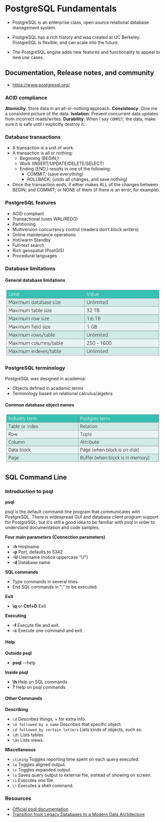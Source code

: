 # PostgreSQL Fundamentals
- PostgreSQL is an enterprise class, open source relational database management system.

- PostgreSQL has a rich history and was created at UC Berkeley. PostgreSQL is flexible, and can scale into the future.

- The PostgreSQL engine adds new features and functionality to appeal to new use cases.

## Documentation, Release notes, and community
- https://www.postgresql.org/

### ACID compliance

**Atomicity**: Store data in an all-or-nothing approach.
**Consistency**: Give me a consistent picture of the data.
**Isolation**: Prevent concurrent data updates from incorrect reads/writes.
**Durability**: When I say `COMMIT`; the data, make sure it is safe until I explicitly destroy it.

### Database transactions
- A transaction is a unit of work.
- A transaction is all or nothing:
    - Beginning (BEGIN;)
    - Work (INSERT/UPDATE/DELETE/SELECT)
    - Ending (END;) results in one of  the following:
        - COMMIT; (save everything)
        - ROLLBACK; (undo all changes, and save nothing)
- Once the transaction ends, it either makes ALL of the changes between BEGIN; and COMMIT; or NONE of them (if there is an error, for example).

### PostgreSQL features
- ACID compliant
- Transactional (uses WAL/REDO)
- Partitioning
- Multiversion concurrency control (readers don’t block writers)
- Online maintenance operations
- Hot/warm Standby
- Full-text search
- Rich geospatial (PostGIS)
- Procedural languages

### Database limitations

#### General database limitations

![Limitations](images/postgres_limit.jpg)

### PostgreSQL terminology
PostgreSQL was designed in academia:
- Objects defined in academic terms
- Terminology based on relational calculus/algebra

#### Common database object names

![Terminology](images/postgres_teminology.jpg)


## SQL Command Line

### Introduction to psql

**psql**

psql is the default command-line program that communicates with PostgreSQL. There is widespread GUI and database client program support for PostgreSQL, but it's still a good idea to be familiar with psql in order to understand documentation and code samples.

**Four main parameters (Connection parameters)**
- **-h**    Hostname
- **-p**    Port, defaults to 5342
- **-U**    Username (notice uppercase "U")
- **-d**    Database name

**SQL commands**

- Type commands in several lines.
- End SQL commands in ";" to be executed.

**Exit**

- **\q** or **Ctrl+D**    Exit

**Executing**

- **-f**    Execute file and exit.
- **-c**    Execute one command and exit.

#### Help

**Outside psql**

- **psql**  --help

**Inside psql**

- **\h**   Help on SQL commands
- **\?**   Help on psql commands

#### Other Commands

**Describing**

- `\d`    Describes things, + for extra info.
- `\d followed by a name`    Describes that specific object.
- `\d followed by certain letters`    Lists kinds of objects, such as:
- `\dt`    Lists tables.
- `\dv`    Lists views.

**Miscellaneous**

- `\timing`    Toggles reporting time spent on each query executed.
- `\a`    Toggles aligned output.
- `\x`    Toggles expanded output.
- `\o`    Saves query output to external file, instead of showing on screen.
- `\i`    Executes one file.
- `\!`    Executes a shell command.


### Resources
- [Official psql documentation](https://www.postgresql.org/docs/11/app-psql.html)
- [Transition from Legacy Databases to a Modern Data Architecture](https://www.devprojournal.com/technology-trends/open-source/transition-from-legacy-databases-to-a-modern-data-architecture/)
